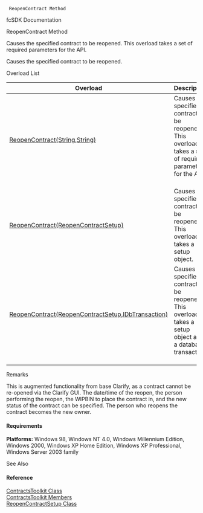 ﻿     ReopenContract Method                                                   

fcSDK Documentation

ReopenContract Method

Causes the specified contract to be reopened. This overload takes a set of required parameters for the API.

Causes the specified contract to be reopened.

Overload List

| Overload | Description |
| --- | --- |
| [ReopenContract(String,String)](FChoice.Toolkits.Clarify~FChoice.Toolkits.Clarify.Contracts.ContractsToolkit~ReopenContract(String,String).md) | Causes the specified contract to be reopened. This overload takes a set of required parameters for the API.   |
| [ReopenContract(ReopenContractSetup)](FChoice.Toolkits.Clarify~FChoice.Toolkits.Clarify.Contracts.ContractsToolkit~ReopenContract(ReopenContractSetup).md) | Causes the specified contract to be reopened. This overload takes a setup object.   |
| [ReopenContract(ReopenContractSetup,IDbTransaction)](FChoice.Toolkits.Clarify~FChoice.Toolkits.Clarify.Contracts.ContractsToolkit~ReopenContract(ReopenContractSetup,IDbTransaction).md) | Causes the specified contract to be reopened. This overload takes a setup object and a database transaction.   |

Remarks

This is augmented functionality from base Clarify, as a contract cannot be re-opened via the Clarify GUI. The date/time of the reopen, the person performing the reopen, the WIPBIN to place the contract in, and the new status of the contract can be specified. The person who reopens the contract becomes the new owner.

#### Requirements

**Platforms:** Windows 98, Windows NT 4.0, Windows Millennium Edition, Windows 2000, Windows XP Home Edition, Windows XP Professional, Windows Server 2003 family

See Also

#### Reference

[ContractsToolkit Class](FChoice.Toolkits.Clarify~FChoice.Toolkits.Clarify.Contracts.ContractsToolkit.md)  
[ContractsToolkit Members](FChoice.Toolkits.Clarify~FChoice.Toolkits.Clarify.Contracts.ContractsToolkit_members.md)  
[ReopenContractSetup Class](FChoice.Toolkits.Clarify~FChoice.Toolkits.Clarify.Contracts.ReopenContractSetup.md)